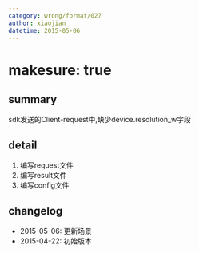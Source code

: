 ```yaml
---
category: wrong/format/027
author: xiaojian
datetime: 2015-05-06
---
```


# makesure: true

## summary

sdk发送的Client-request中,缺少device.resolution_w字段

## detail

1. 编写request文件
2. 编写result文件
3. 编写config文件

## changelog

- 2015-05-06: 更新场景
- 2015-04-22: 初始版本
